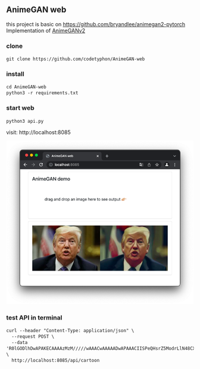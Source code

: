 ##  AnimeGAN web

this project is basic on https://github.com/bryandlee/animegan2-pytorch Implementation of [AnimeGANv2](https://github.com/TachibanaYoshino/AnimeGANv2)

### clone

```
git clone https://github.com/codetyphon/AnimeGAN-web
```

### install
```
cd AnimeGAN-web
python3 -r requirements.txt
```

### start web

```
python3 api.py
```

visit: http://localhost:8085


![](./demo.png)

### test API in terminal

```
curl --header "Content-Type: application/json" \
  --request POST \
  --data 'R0lGODlhDwAPAKECAAAAzMzM/////wAAACwAAAAADwAPAAACIISPeQHsrZ5ModrLlN48CXF8m2iQ3YmmKqVlRtW4MLwWACH+H09wdGltaXplZCBieSBVbGVhZCBTbWFydFNhdmVyIQAAOw==' \
  http://localhost:8085/api/cartoon
```

